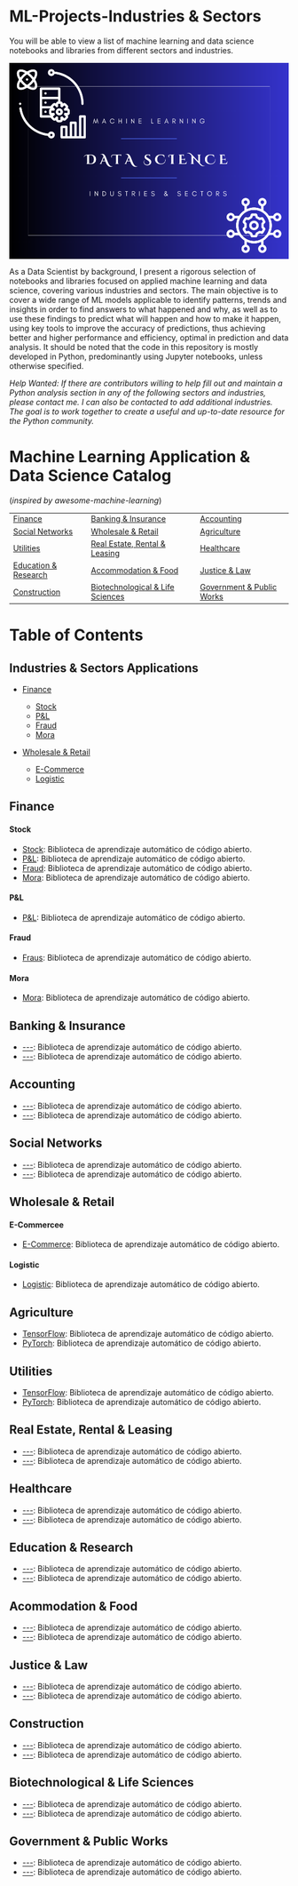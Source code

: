 # ML-Projects-Industries & Sectors
You will be able to view a list of machine learning and data science notebooks and libraries from different sectors and industries.

<img src="https://github.com/Leangonplu/ML-Projects-Industries/blob/main/ML-cover.png" alt="ML-cover" style="display: block; margin: 0 auto;">

As a Data Scientist by background, I present a rigorous selection of notebooks and libraries focused on applied machine learning and data science, covering various industries and sectors. The main objective is to cover a wide range of ML models applicable to identify patterns, trends and insights in order to find answers to what happened and why, as well as to use these findings to predict what will happen and how to make it happen, using key tools to improve the accuracy of predictions, thus achieving better and higher performance and efficiency, optimal in prediction and data analysis. It should be noted that the code in this repository is mostly developed in Python, predominantly using Jupyter notebooks, unless otherwise specified. 

*Help Wanted: If there are contributors willing to help fill out and maintain a Python analysis section in any of the following sectors and industries, please contact me. I can also be contacted to add additional industries. The goal is to work together to create a useful and up-to-date resource for the Python community.*


# Machine Learning Application & Data Science Catalog
(*inspired by awesome-machine-learning*)


|         |         |         |
| ------- | ------- | ------- |
| [Finance](https://github.com/josephmisiti/awesome-machine-learning) | [Banking & Insurance](https://github.com/josephmisiti/awesome-machine-learning) | [Accounting](https://github.com/josephmisiti/awesome-machine-learning) |
| [Social Networks](https://github.com/josephmisiti/awesome-machine-learning) | [Wholesale & Retail](https://github.com/josephmisiti/awesome-machine-learning) | [Agriculture](https://github.com/josephmisiti/awesome-machine-learning) |
| [Utilities](https://github.com/josephmisiti/awesome-machine-learning) | [Real Estate, Rental & Leasing](https://github.com/josephmisiti/awesome-machine-learning) | [Healthcare](https://github.com/josephmisiti/awesome-machine-learning) |
| [Education & Research](https://github.com/josephmisiti/awesome-machine-learning) | [Accommodation & Food](https://github.com/josephmisiti/awesome-machine-learning) | [Justice & Law](https://github.com/josephmisiti/awesome-machine-learning) |
| [Construction](https://github.com/josephmisiti/awesome-machine-learning) | [Biotechnological & Life Sciences](https://github.com/josephmisiti/awesome-machine-learning) | [Government & Public Works](https://github.com/josephmisiti/awesome-machine-learning) |


# Table of Contents

## Industries & Sectors Applications

- [Finance](https://www.tensorflow.org/)
  - [Stock](https://pytorch.org/)
  - [P&L](https://keras.io/)
  - [Fraud](https://keras.io/)
  - [Mora](https://keras.io/)

- [Wholesale & Retail](https://www.tensorflow.org/)
  - [E-Commerce](https://pytorch.org/)
  - [Logistic](https://keras.io/)
 

## Finance
#### Stock
- [Stock](https://www.tensorflow.org/): Biblioteca de aprendizaje automático de código abierto.
- [P&L](https://pytorch.org/): Biblioteca de aprendizaje automático de código abierto.
- [Fraud](https://pytorch.org/): Biblioteca de aprendizaje automático de código abierto.
- [Mora](https://pytorch.org/): Biblioteca de aprendizaje automático de código abierto.

#### P&L
- [P&L](https://www.tensorflow.org/): Biblioteca de aprendizaje automático de código abierto.

#### Fraud
- [Fraus](https://www.tensorflow.org/): Biblioteca de aprendizaje automático de código abierto.

#### Mora
- [Mora](https://www.tensorflow.org/): Biblioteca de aprendizaje automático de código abierto.

## Banking & Insurance

- [---](https://www.tensorflow.org/): Biblioteca de aprendizaje automático de código abierto.
- [---](https://pytorch.org/): Biblioteca de aprendizaje automático de código abierto.

## Accounting

- [---](https://www.tensorflow.org/): Biblioteca de aprendizaje automático de código abierto.
- [---](https://pytorch.org/): Biblioteca de aprendizaje automático de código abierto.

## Social Networks

- [---](https://www.tensorflow.org/): Biblioteca de aprendizaje automático de código abierto.
- [---](https://pytorch.org/): Biblioteca de aprendizaje automático de código abierto.

## Wholesale & Retail
#### E-Commercee
- [E-Commerce](https://www.tensorflow.org/): Biblioteca de aprendizaje automático de código abierto.

#### Logistic
- [Logistic](https://pytorch.org/): Biblioteca de aprendizaje automático de código abierto.

## Agriculture

- [TensorFlow](https://www.tensorflow.org/): Biblioteca de aprendizaje automático de código abierto.
- [PyTorch](https://pytorch.org/): Biblioteca de aprendizaje automático de código abierto.

## Utilities

- [TensorFlow](https://www.tensorflow.org/): Biblioteca de aprendizaje automático de código abierto.
- [PyTorch](https://pytorch.org/): Biblioteca de aprendizaje automático de código abierto.

## Real Estate, Rental & Leasing

- [---](https://www.tensorflow.org/): Biblioteca de aprendizaje automático de código abierto.
- [---](https://pytorch.org/): Biblioteca de aprendizaje automático de código abierto.

## Healthcare

- [---](https://www.tensorflow.org/): Biblioteca de aprendizaje automático de código abierto.
- [---](https://pytorch.org/): Biblioteca de aprendizaje automático de código abierto.

## Education & Research

- [---](https://www.tensorflow.org/): Biblioteca de aprendizaje automático de código abierto.
- [---](https://pytorch.org/): Biblioteca de aprendizaje automático de código abierto.

## Acommodation & Food

- [---](https://www.tensorflow.org/): Biblioteca de aprendizaje automático de código abierto.
- [---](https://pytorch.org/): Biblioteca de aprendizaje automático de código abierto.

## Justice & Law

- [---](https://www.tensorflow.org/): Biblioteca de aprendizaje automático de código abierto.
- [---](https://pytorch.org/): Biblioteca de aprendizaje automático de código abierto.

## Construction

- [---](https://www.tensorflow.org/): Biblioteca de aprendizaje automático de código abierto.
- [---](https://pytorch.org/): Biblioteca de aprendizaje automático de código abierto.

## Biotechnological & Life Sciences

- [---](https://www.tensorflow.org/): Biblioteca de aprendizaje automático de código abierto.
- [---](https://pytorch.org/): Biblioteca de aprendizaje automático de código abierto.

## Government & Public Works

- [---](https://www.tensorflow.org/): Biblioteca de aprendizaje automático de código abierto.
- [---](https://pytorch.org/): Biblioteca de aprendizaje automático de código abierto.
